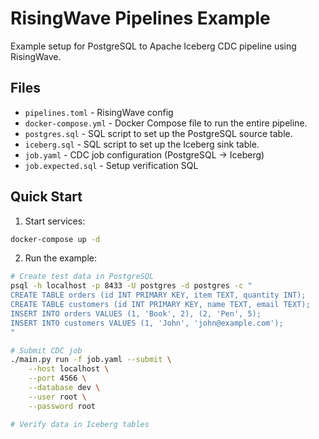 # RisingWave Pipelines Example

Example setup for PostgreSQL to Apache Iceberg CDC pipeline using RisingWave.

## Files
- `pipelines.toml` - RisingWave config
- `docker-compose.yml` - Docker Compose file to run the entire pipeline.
- `postgres.sql` - SQL script to set up the PostgreSQL source table.
- `iceberg.sql` - SQL script to set up the Iceberg sink table.
- `job.yaml` - CDC job configuration (PostgreSQL → Iceberg)
- `job.expected.sql` - Setup verification SQL

## Quick Start

1. Start services:
```bash
docker-compose up -d
```

2. Run the example:
```bash
# Create test data in PostgreSQL
psql -h localhost -p 8433 -U postgres -d postgres -c "
CREATE TABLE orders (id INT PRIMARY KEY, item TEXT, quantity INT);
CREATE TABLE customers (id INT PRIMARY KEY, name TEXT, email TEXT);
INSERT INTO orders VALUES (1, 'Book', 2), (2, 'Pen', 5);
INSERT INTO customers VALUES (1, 'John', 'john@example.com');
"

# Submit CDC job
./main.py run -f job.yaml --submit \
    --host localhost \
    --port 4566 \
    --database dev \
    --user root \
    --password root

# Verify data in Iceberg tables
```


